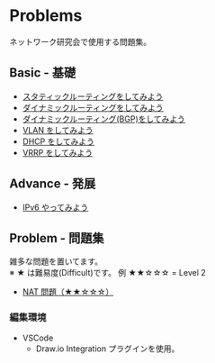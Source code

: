 # Problems

ネットワーク研究会で使用する問題集。

## Basic - 基礎

- [スタティックルーティングをしてみよう](basic_routing01/README.md)
- [ダイナミックルーティングをしてみよう](basic_routing02/README.md)
- [ダイナミックルーティング(BGP)をしてみよう](basic_routing03/README.md)
- [VLAN をしてみよう](basic_vlan01/README.md)
- [DHCP をしてみよう](basic_dhcp01/README.md)
- [VRRP をしてみよう](basic_vrrp01/README.md)

## Advance - 発展

- [IPv6 やってみよう](advance_ipv601/README.md)

## Problem - 問題集

雑多な問題を置いてます。</br>※ ★ は難易度(Difficult)です。
例 ★★☆☆☆ = Level 2

- [NAT 問題（★★☆☆☆）](nat/README.md)

### 編集環境

- VSCode
  - Draw.io Integration プラグインを使用。
